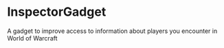 # InspectorGadget
A gadget to improve access to information about players you encounter in World of Warcraft
